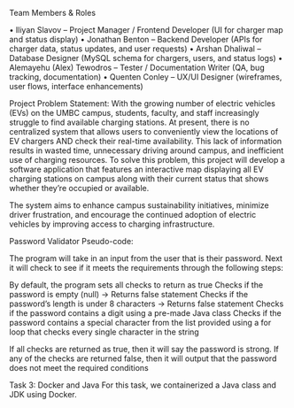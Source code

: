 Team Members & Roles

• Iliyan Slavov – Project Manager / Frontend Developer (UI for charger map and status display)
• Jonathan Benton – Backend Developer (APIs for charger data, status updates, and user requests)
• Arshan Dhaliwal – Database Designer (MySQL schema for chargers, users, and status logs)
• Alemayehu (Alex) Tewodros – Tester / Documentation Writer (QA, bug tracking, documentation)
• Quenten Conley – UX/UI Designer (wireframes, user flows, interface enhancements)

Project Problem Statement:
With the growing number of electric vehicles (EVs) on the UMBC campus, students, faculty, and staff increasingly struggle to find available charging stations. At present, there is no centralized system that allows users to conveniently view the locations of EV chargers AND check their real-time availability. This lack of information results in wasted time, unnecessary driving around campus, and inefficient use of charging resources. To solve this problem, this project will develop a software application that features an interactive map displaying all EV charging stations on campus along with their current status that shows whether they’re occupied or available. 

The system aims to enhance campus sustainability initiatives, minimize driver frustration, and encourage the continued adoption of electric vehicles by improving access to charging infrastructure.


Password Validator Pseudo-code:

The program will take in an input from the user that is their password. Next it will check to see if it meets the requirements through the following steps:

By default, the program sets all checks to return as true
Checks if the password is empty (null) -> Returns false statement
Checks if the password’s length is under 8 characters -> Returns false statement
Checks if the password contains a digit using a pre-made Java class
Checks if the password contains a special character from the list provided using a for loop that checks every single character in the string

If all checks are returned as true, then it will say the password is strong. If any of the checks are returned false, then it will output that the password does not meet the required conditions


Task 3: Docker and Java
For this task, we containerized a Java class and JDK using Docker. 
